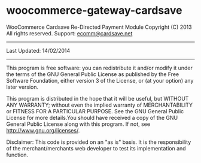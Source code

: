 woocommerce-gateway-cardsave
============================

WooCommerce Cardsave Re-Directed Payment Module
Copyright (C) 2013 All rights reserved.
Support: ecomm@cardsave.net

------------------------

Last Updated: 14/02/2014

------------------------

This program is free software: you can redistribute it and/or modify it under the terms of the GNU General Public License as published by the Free Software Foundation, either version 3 of the License, or (at your option) any later version.

This program is distributed in the hope that it will be useful, but WITHOUT ANY WARRANTY; without even the implied warranty of MERCHANTABILITY or FITNESS FOR A PARTICULAR PURPOSE. See the GNU General Public License for more details.You should have received a copy of the GNU General Public License along with this program. If not, see <http://www.gnu.org/licenses/>.

Disclaimer: This code is provided on an "as is" basis. It is the responsibility of the merchant/merchants web developer to test its implementation and function.
